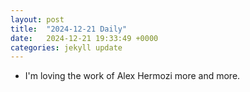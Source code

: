 ```yaml
---
layout: post
title:  "2024-12-21 Daily"
date:   2024-12-21 19:33:49 +0000
categories: jekyll update
---
```

- I'm loving the work of Alex Hermozi more and more. 
